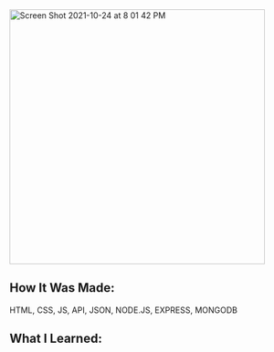 <img width="447" alt="Screen Shot 2021-10-24 at 8 01 42 PM" src="https://user-images.githubusercontent.com/78456343/138618169-3fa3c666-ad27-476f-9d2c-7d26f21f8590.png">


## How It Was Made: 
HTML, CSS, JS, API, JSON, NODE.JS, EXPRESS, MONGODB



## What I Learned:

